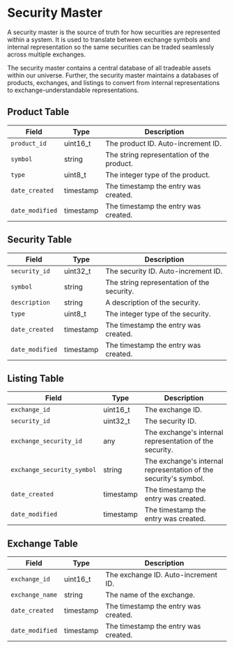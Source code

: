 # Security Master

A security master is the source of truth for how securities are represented within a system. It is used to translate between exchange symbols and internal representation so the same securities can be traded seamlessly across multiple exchanges.

The security master contains a central database of all tradeable assets within our universe. Further, the security master maintains a databases of products, exchanges, and listings to convert from internal representations to exchange-understandable representations.

## Product Table

|Field|Type|Description|
|-----|----|-----------|
|`product_id`|uint16_t|The product ID. Auto-increment ID.|
|`symbol`|string|The string representation of the product.|
|`type`|uint8_t|The integer type of the product.|
|`date_created`|timestamp|The timestamp the entry was created.|
|`date_modified`|timestamp|The timestamp the entry was created.|

## Security Table

|Field|Type|Description|
|-----|----|-----------|
|`security_id`|uint32_t|The security ID. Auto-increment ID.|
|`symbol`|string|The string representation of the security.|
|`description`|string|A description of the security.|
|`type`|uint8_t|The integer type of the security.|
|`date_created`|timestamp|The timestamp the entry was created.|
|`date_modified`|timestamp|The timestamp the entry was created.|

## Listing Table

|Field|Type|Description|
|-----|----|-----------|
|`exchange_id`|uint16_t|The exchange ID.|
|`security_id`|uint32_t|The security ID.|
|`exchange_security_id`|any|The exchange's internal representation of the security.|
|`exchange_security_symbol`|string|The exchange's internal representation of the security's symbol.|
|`date_created`|timestamp|The timestamp the entry was created.|
|`date_modified`|timestamp|The timestamp the entry was created.|

## Exchange Table

|Field|Type|Description|
|-----|----|-----------|
|`exchange_id`|uint16_t|The exchange ID. Auto-increment ID.|
|`exchange_name`|string|The name of the exchange.|
|`date_created`|timestamp|The timestamp the entry was created.|
|`date_modified`|timestamp|The timestamp the entry was created.|
